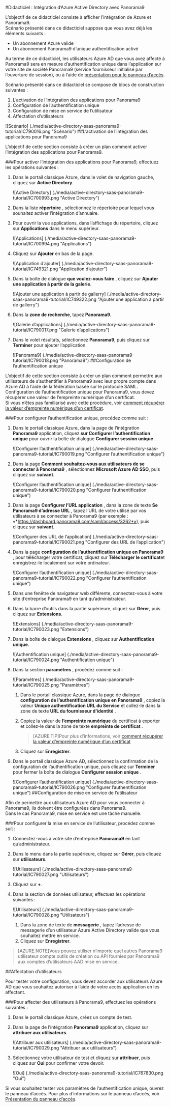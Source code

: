 <properties 
    pageTitle="Didacticiel : Intégration d’Azure Active Directory avec Panorama9 | Microsoft Azure" 
    description="Découvrez comment utiliser Panorama9 avec Azure Active Directory pour activer l’authentification unique, la mise en service automatisé et bien plus encore !" 
    services="active-directory" 
    authors="jeevansd"  
    documentationCenter="na" 
    manager="femila"/>
<tags 
    ms.service="active-directory" 
    ms.devlang="na" 
    ms.topic="article" 
    ms.tgt_pltfrm="na" 
    ms.workload="identity" 
    ms.date="09/29/2016" 
    ms.author="jeedes" />

#<a name="tutorial-azure-active-directory-integration-with-panorama9"></a>Didacticiel : Intégration d’Azure Active Directory avec Panorama9
  
L’objectif de ce didacticiel consiste à afficher l’intégration de Azure et Panorama9.  
Scénario présenté dans ce didacticiel suppose que vous avez déjà les éléments suivants :

-   Un abonnement Azure valide
-   Un abonnement Panorama9 d’unique authentification activé
  
Au terme de ce didacticiel, les utilisateurs Azure AD que vous avez affecté à Panorama9 sera en mesure d’authentification unique dans l’application sur votre site de société Panorama9 (service fournisseur initialisé par l’ouverture de session), ou à l’aide de [présentation pour le panneau d’accès](active-directory-saas-access-panel-introduction.md).
  
Scénario présenté dans ce didacticiel se compose de blocs de construction suivantes :

1.  L’activation de l’intégration des applications pour Panorama9
2.  Configuration de l’authentification unique
3.  Configuration de mise en service de l’utilisateur
4.  Affectation d’utilisateurs

![Scénario] (./media/active-directory-saas-panorama9-tutorial/IC790016.png "Scénario")
##<a name="enabling-the-application-integration-for-panorama9"></a>L’activation de l’intégration des applications pour Panorama9
  
L’objectif de cette section consiste à créer un plan comment activer l’intégration des applications pour Panorama9.

###<a name="to-enable-the-application-integration-for-panorama9-perform-the-following-steps"></a>Pour activer l’intégration des applications pour Panorama9, effectuez les opérations suivantes :

1.  Dans le portail classique Azure, dans le volet de navigation gauche, cliquez sur **Active Directory**.

    ![Active Directory] (./media/active-directory-saas-panorama9-tutorial/IC700993.png "Active Directory")

2.  Dans la liste **répertoire** , sélectionnez le répertoire pour lequel vous souhaitez activer l’intégration d’annuaire.

3.  Pour ouvrir la vue applications, dans l’affichage du répertoire, cliquez sur **Applications** dans le menu supérieur.

    ![Applications] (./media/active-directory-saas-panorama9-tutorial/IC700994.png "Applications")

4.  Cliquez sur **Ajouter** en bas de la page.

    ![Application d’ajouter] (./media/active-directory-saas-panorama9-tutorial/IC749321.png "Application d’ajouter")

5.  Dans la boîte de dialogue **que voulez-vous faire** , cliquez sur **Ajouter une application à partir de la galerie**.

    ![Ajouter une application à partir de gallerry] (./media/active-directory-saas-panorama9-tutorial/IC749322.png "Ajouter une application à partir de gallerry")

6.  Dans la **zone de recherche**, tapez **Panorama9**.

    ![Galerie d’applications] (./media/active-directory-saas-panorama9-tutorial/IC790017.png "Galerie d’applications")

7.  Dans le volet résultats, sélectionnez **Panorama9**, puis cliquez sur **Terminer** pour ajouter l’application.

    ![Panorama9] (./media/active-directory-saas-panorama9-tutorial/IC790018.png "Panorama9")
##<a name="configuring-single-sign-on"></a>Configuration de l’authentification unique
  
L’objectif de cette section consiste à créer un plan comment permettre aux utilisateurs de s’authentifier à Panorama9 avec leur propre compte dans Azure AD à l’aide de la fédération basée sur le protocole SAML.  
Configuration de l’authentification unique pour Panorama9, vous devez récupérer une valeur de l’empreinte numérique d’un certificat.  
Si vous n’êtes pas familiarisé avec cette procédure, voir [comment récupérer la valeur d’empreinte numérique d’un certificat](http://youtu.be/YKQF266SAxI).

###<a name="to-configure-single-sign-on-perform-the-following-steps"></a>Pour configurer l’authentification unique, procédez comme suit :

1.  Dans le portail classique Azure, dans la page de l’intégration **Panorama9** application, cliquez **sur Configurer l’authentification unique** pour ouvrir la boîte de dialogue **Configurer session unique** .

    ![Configurer l’authentification unique] (./media/active-directory-saas-panorama9-tutorial/IC790019.png "Configurer l’authentification unique")

2.  Dans la page **Comment souhaitez-vous aux utilisateurs de se connecter à Panorama9** , sélectionnez **Microsoft Azure AD SSO**, puis cliquez sur **suivant**.

    ![Configurer l’authentification unique] (./media/active-directory-saas-panorama9-tutorial/IC790020.png "Configurer l’authentification unique")

3.  Dans la page **Configurer l’URL application** , dans la zone de texte **Se Panorama9 d’adresse URL** , tapez l’URL de votre utilisé par vos utilisateurs à se connecter à Panorama9 (par exemple : «*https://dashboard.panorama9.com/saml/access/3262*»), puis cliquez sur **suivant**.

    ![Configurer des URL de l’application] (./media/active-directory-saas-panorama9-tutorial/IC790021.png "Configurer des URL de l’application")

4.  Dans la page **configuration de l’authentification unique en Panorama9** , pour télécharger votre certificat, cliquez sur **Télécharger le certificat**et enregistrez-le localement sur votre ordinateur.

    ![Configurer l’authentification unique] (./media/active-directory-saas-panorama9-tutorial/IC790022.png "Configurer l’authentification unique")

5.  Dans une fenêtre de navigateur web différente, connectez-vous à votre site d’entreprise Panorama9 en tant qu’administrateur.

6.  Dans la barre d’outils dans la partie supérieure, cliquez sur **Gérer**, puis cliquez sur **Extensions**.

    ![Extensions] (./media/active-directory-saas-panorama9-tutorial/IC790023.png "Extensions")

7.  Dans la boîte de dialogue **Extensions** , cliquez sur **Authentification unique**.

    ![Authentification unique] (./media/active-directory-saas-panorama9-tutorial/IC790024.png "Authentification unique")

8.  Dans la section **paramètres** , procédez comme suit :

    ![Paramètres] (./media/active-directory-saas-panorama9-tutorial/IC790025.png "Paramètres")

    1.  Dans le portail classique Azure, dans la page de dialogue **configuration de l’authentification unique en Panorama9** , copiez la valeur **Unique authentification URL du Service** et collez-le dans la zone de texte **URL du fournisseur d’identité** .
    2.  Copiez la valeur de **l’empreinte numérique** du certificat à exporter et collez-le dans la zone de texte **empreinte de certificat** .  

        >[AZURE.TIP]Pour plus d’informations, voir [comment récupérer la valeur d’empreinte numérique d’un certificat](http://youtu.be/YKQF266SAxI)

    3.  Cliquez sur **Enregistrer**.

9.  Dans le portail classique Azure AD, sélectionnez la confirmation de la configuration de l’authentification unique, puis cliquez sur **Terminer** pour fermer la boîte de dialogue **Configurer session unique** .

    ![Configurer l’authentification unique] (./media/active-directory-saas-panorama9-tutorial/IC790026.png "Configurer l’authentification unique")
##<a name="configuring-user-provisioning"></a>Configuration de mise en service de l’utilisateur
  
Afin de permettre aux utilisateurs Azure AD pour vous connecter à Panorama9, ils doivent être configurées dans Panorama9.  
Dans le cas Panorama9, mise en service est une tâche manuelle.

###<a name="to-configure-user-provisioning-perform-the-following-steps"></a>Pour configurer la mise en service de l’utilisateur, procédez comme suit :

1.  Connectez-vous à votre site d’entreprise **Panorama9** en tant qu’administrateur.

2.  Dans le menu dans la partie supérieure, cliquez sur **Gérer**, puis cliquez sur **utilisateurs**.

    ![Utilisateurs] (./media/active-directory-saas-panorama9-tutorial/IC790027.png "Utilisateurs")

3.  Cliquez sur **+**.

4.  Dans la section de données utilisateur, effectuez les opérations suivantes :

    ![Utilisateurs] (./media/active-directory-saas-panorama9-tutorial/IC790028.png "Utilisateurs")

    1.  Dans la zone de texte de **messagerie** , tapez l’adresse de messagerie d’un utilisateur Azure Active Directory valide que vous souhaitez mettre en service.
    2.  Cliquez sur **Enregistrer**.

>[AZURE.NOTE]Vous pouvez utiliser n’importe quel autres Panorama9 utilisateur compte outils de création ou API fournies par Panorama9 aux comptes d’utilisateurs AAD mise en service.

##<a name="assigning-users"></a>Affectation d’utilisateurs
  
Pour tester votre configuration, vous devez accorder aux utilisateurs Azure AD que vous souhaitez autoriser à l’aide de votre accès application en les affectant.

###<a name="to-assign-users-to-panorama9-perform-the-following-steps"></a>Pour affecter des utilisateurs à Panorama9, effectuez les opérations suivantes :

1.  Dans le portail classique Azure, créez un compte de test.

2.  Dans la page de l’intégration **Panorama9** application, cliquez sur **attribuer aux utilisateurs**.

    ![Attribuer aux utilisateurs] (./media/active-directory-saas-panorama9-tutorial/IC790029.png "Attribuer aux utilisateurs")

3.  Sélectionnez votre utilisateur de test et cliquez sur **attribuer**, puis cliquez sur **Oui** pour confirmer votre devoir.

    ![Oui] (./media/active-directory-saas-panorama9-tutorial/IC767830.png "Oui")
  
Si vous souhaitez tester vos paramètres de l’authentification unique, ouvrez le panneau d’accès. Pour plus d’informations sur le panneau d’accès, voir [Présentation du panneau d’accès](active-directory-saas-access-panel-introduction.md).